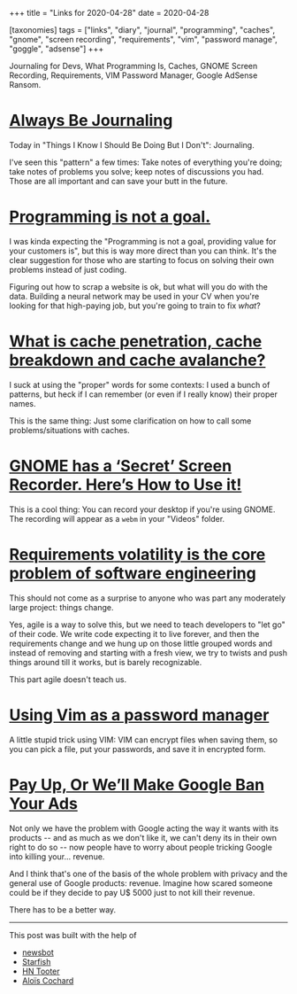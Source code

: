 +++
title = "Links for 2020-04-28"
date = 2020-04-28

[taxonomies]
tags = ["links", "diary", "journal", "programming", "caches", "gnome", 
"screen recording", "requirements", "vim", "password manage", "goggle", "adsense"]
+++

Journaling for Devs, What Programming Is, Caches, GNOME Screen Recording,
Requirements, VIM Password Manager, Google AdSense Ransom.

<!-- more -->

# [Always Be Journaling](https://letterstoanewdeveloper.com/2018/12/14/always-be-journaling/)

Today in "Things I Know I Should Be Doing But I Don't": Journaling.

I've seen this "pattern" a few times: Take notes of everything you're doing;
take notes of problems you solve; keep notes of discussions you had. Those are
all important and can save your butt in the future.

# [Programming is not a goal.](https://ralsina.me/weblog/posts/programming-is-not-a-goal.html)

I was kinda expecting the "Programming is not a goal, providing value for your
customers is", but this is way more direct than you can think. It's the clear
suggestion for those who are starting to focus on solving their own problems
instead of just coding.

Figuring out how to scrap a website is ok, but what will you do with the data.
Building a neural network may be used in your CV when you're looking for that
high-paying job, but you're going to train to fix _what_?

# [What is cache penetration, cache breakdown and cache avalanche?](https://www.pixelstech.net/article/1586522853-What-is-cache-penetration-cache-breakdown-and-cache-avalanche)

I suck at using the "proper" words for some contexts: I used a bunch of
patterns, but heck if I can remember (or even if I really know) their proper
names.

This is the same thing: Just some clarification on how to call some
problems/situations with caches.

# [GNOME has a ‘Secret’ Screen Recorder. Here’s How to Use it!](https://itsfoss.com/gnome-screen-recorder/)

This is a cool thing: You can record your desktop if you're using GNOME. The
recording will appear as a `webm` in your "Videos" folder.

# [Requirements volatility is the core problem of software engineering](https://stackoverflow.blog/2020/02/20/requirements-volatility-is-the-core-problem-of-software-engineering/)

This should not come as a surprise to anyone who was part any moderately large
project: things change.

Yes, agile is a way to solve this, but we need to teach developers to "let go"
of their code. We write code expecting it to live forever, and then the
requirements change and we hung up on those little grouped words and instead
of removing and starting with a fresh view, we try to twists and push things
around till it works, but is barely recognizable.

This part agile doesn't teach us.

# [Using Vim as a password manager](https://invert.svbtle.com/using-vim-as-a-password-manager)

A little stupid trick using VIM: VIM can encrypt files when saving them, so
you can pick a file, put your passwords, and save it in encrypted form.

# [Pay Up, Or We’ll Make Google Ban Your Ads](https://krebsonsecurity.com/2020/02/pay-up-or-well-make-google-ban-your-ads/)

Not only we have the problem with Google acting the way it wants with its
products -- and as much as we don't like it, we can't deny its in their own
right to do so -- now people have to worry about people tricking Google into
killing your... revenue.

And I think that's one of the basis of the whole problem with privacy and the
general use of Google products: revenue. Imagine how scared someone could be
if they decide to pay U$ 5000 just to not kill their revenue.

There has to be a better way.

---

This post was built with the help of

* [newsbot](https://mastodon.social/@newsbot)
* [Starfish](https://social.linux.pizza/@redstarfish)
* [HN Tooter](https://mastodon.social/@hntooter)
* [Aloïs Cochard](https://functional.cafe/@alois)
